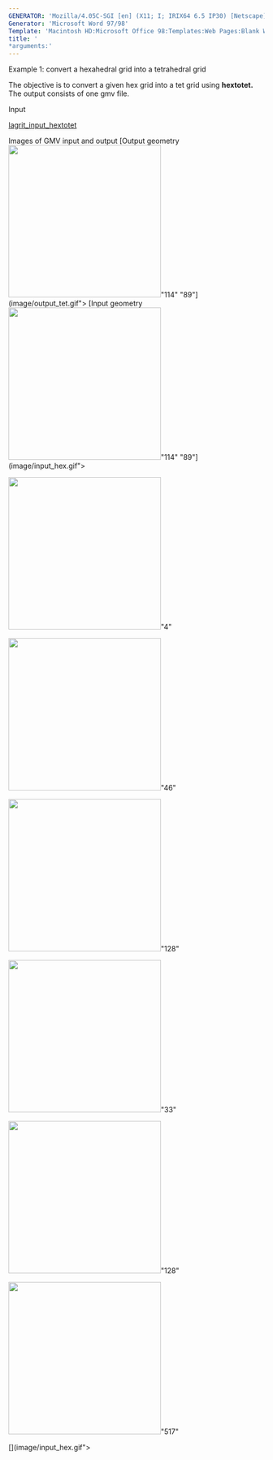 ```yaml
---
GENERATOR: 'Mozilla/4.05C-SGI [en] (X11; I; IRIX64 6.5 IP30) [Netscape]'
Generator: 'Microsoft Word 97/98'
Template: 'Macintosh HD:Microsoft Office 98:Templates:Web Pages:Blank Web Page'
title: '
*arguments:'
---
```


Example 1: convert a hexahedral grid into a tetrahedral grid

 The objective is to convert a given hex grid into a tet grid using
 **hextotet.**
 The output consists of one gmv file.

Input

 [lagrit\_input\_hextotet](../lagrit_input_hextotet)

Images of GMV input and output
[Output geometry <img height="300" width="300" src="https://lanl.github.io/LaGriT/assets/images/output_tet_tn.gif">"114"
"89"](image/output_tet.gif">
[Input geometry <img height="300" width="300" src="https://lanl.github.io/LaGriT/assets/images/input_hex_tn.gif">"114"
"89"](image/input_hex.gif">

<img height="300" width="300" src="transparent.gif">"4" 

<img height="300" width="300" src="transparent.gif">"46" 

<img height="300" width="300" src="transparent.gif">"128" 

<img height="300" width="300" src="transparent.gif">"33" 

<img height="300" width="300" src="transparent.gif">"128" 

<img height="300" width="300" src="transparent.gif">"517" 

  [](image/input_hex.gif">
 
 
